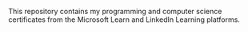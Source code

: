 This repository contains my programming and computer science certificates from the Microsoft Learn and LinkedIn Learning platforms.
